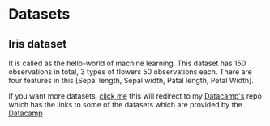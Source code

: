 # Datasets

## Iris dataset

It is called as the hello-world of machine learning. This dataset has 150 observations in total,
3 types of flowers 50 observations each.
There are four features in this [Sepal length, Sepal width, Patal length, Petal Width].

If you want more datasets, [click me](https://github.com/AnuragAnalog/Datacamp/blob/master/DIRECTORY.md) this will redirect to my [Datacamp's](https://github.com/AnuragAnalog/Datacamp) repo which has the links to some of the datasets
which are provided by the [Datacamp](https://www.datacamp.com/)
